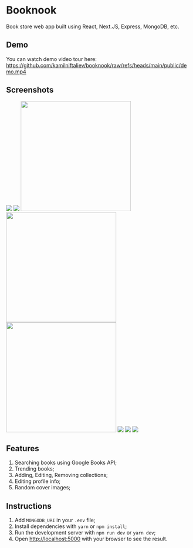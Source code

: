 # Booknook

Book store web app built using React, Next.JS, Express, MongoDB, etc.

## Demo

You can watch demo video tour here: https://github.com/kamilniftaliev/booknook/raw/refs/heads/main/public/demo.mp4

## Screenshots

<img src="./public/screenshots/1.jpg" />
<img src="./public/screenshots/2.jpg" />
<img src="./public/screenshots/3.jpg" height="300" />
<img src="./public/screenshots/4.jpg" width="300" />
<img src="./public/screenshots/5.jpg" height="300" />
<img src="./public/screenshots/6.jpg" />
<img src="./public/screenshots/7.jpg" />
<img src="./public/screenshots/8.jpg" />

## Features

1. Searching books using Google Books API;
2. Trending books;
3. Adding, Editing, Removing collections;
4. Editing profile info;
5. Random cover images;

## Instructions

1. Add `MONGODB_URI` in your `.env` file;
2. Install dependencies with `yarn` or `npm install`;
3. Run the development server with `npm run dev` or `yarn dev`;
4. Open [http://localhost:5000](http://localhost:5000) with your browser to see the result.
